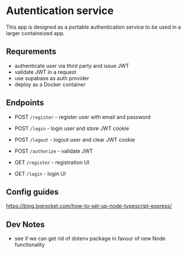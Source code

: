 # Autentication service

This app is designed as a portable authentication service to be used in a larger
containeized app.

## Requrements

- authenticate user via third party and issue JWT
- validate JWT in a request
- use supabase as auth provider
- deploy as a Docker container

## Endpoints

- POST `/register` - register user with email and password

- POST `/login` - login user and store JWT cookie

- POST `/logout` - logout user and clear JWT cookie

- POST `/authorize` - validate JWT

- GET `/register` - registration UI

- GET `/login` - login UI

## Config guides

https://blog.logrocket.com/how-to-set-up-node-typescript-express/

## Dev Notes

- see if we can get rid of dotenv package in favour of new Node functionality
